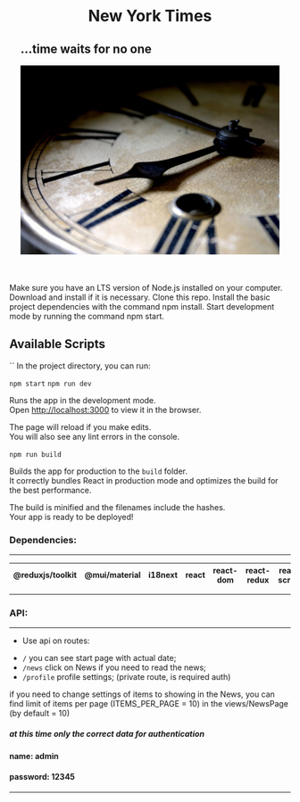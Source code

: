 <div style="  padding:20px;">
 <h1 style="text-align: center;  ">New York Times</h1>
<h2>...time waits for no one</h2>

![](src/img/watch.jpeg)

</div>

Make sure you have an LTS version of Node.js installed on your computer. Download and install if it is necessary.
Clone this repo.
Install the basic project dependencies with the command npm install.
Start development mode by running the command npm start.

## Available Scripts

``
In the project directory, you can run:

`npm start`
`npm run dev`

Runs the app in the development mode.\
Open [http://localhost:3000](http://localhost:3000) to view it in the browser.

The page will reload if you make edits.\
You will also see any lint errors in the console.

`npm run build`

Builds the app for production to the `build` folder.\
It correctly bundles React in production mode and optimizes the build for the best performance.

The build is minified and the filenames include the hashes.\
Your app is ready to be deployed!

### Dependencies:

---

| @reduxjs/toolkit | @mui/material | i18next | react | react-dom | react-redux | react-scripts | redux-persist | typescript |
| ---------------- | ------------- | ------- | ----- | --------- | ----------- | ------------- | ------------- | ---------- |

---

### API:

---

- Use api on routes:

* `/` you can see start page with actual date;
* `/news` click on News if you need to read the news;
* `/profile` profile settings; (private route, is required auth)

if you need to change settings of items to showing in the News, you can find limit of items per page (ITEMS_PER_PAGE = 10) in the views/NewsPage (by default = 10)

##### at this time only the correct data for authentication

#### name: admin

#### password: 12345

---
